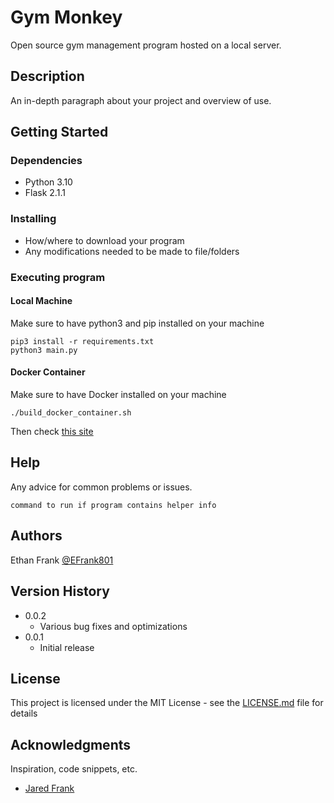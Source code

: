 # Gym Monkey

Open source gym management program hosted on a local server.

## Description

An in-depth paragraph about your project and overview of use.

## Getting Started

### Dependencies

* Python 3.10
* Flask 2.1.1

### Installing

* How/where to download your program
* Any modifications needed to be made to file/folders

### Executing program


#### Local Machine
Make sure to have python3 and pip installed on your machine
```
pip3 install -r requirements.txt
python3 main.py
```
#### Docker Container
Make sure to have Docker installed on your machine
```
./build_docker_container.sh
```

Then check [this site](http://127.0.0.1:5000)


## Help

Any advice for common problems or issues.
```
command to run if program contains helper info
```

## Authors

Ethan Frank [@EFrank801](https://github.com/efrank801)

## Version History

* 0.0.2
    * Various bug fixes and optimizations
* 0.0.1
    * Initial release

## License

This project is licensed under the MIT License - see the [LICENSE.md](https://github.com/efrank801/Gym_Monkey/blob/main/LICENSE.md) file for details

## Acknowledgments

Inspiration, code snippets, etc.
*  [Jared Frank](https://github.com/jfrank1120)